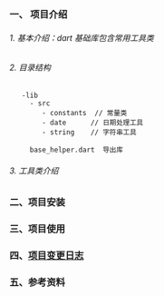 ### 一、 项目介绍
###### 1. 基本介绍：dart 基础库包含常用工具类


###### 2. 目录结构

```
   -lib
     - src
        - constants  // 常量类
        - date      // 日期处理工具
        - string    // 字符串工具 

     base_helper.dart  导出库
```

###### 3. 工具类介绍



### 二、项目安装



### 三、项目使用

### 四、[项目变更日志](./CHANGELOG.md)

### 五、参考资料
